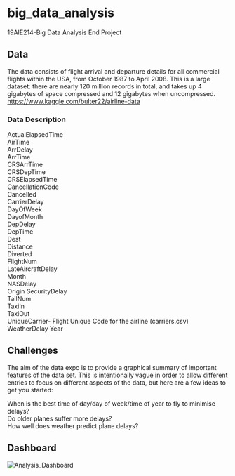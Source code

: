 # big_data_analysis
19AIE214-Big Data Analysis End Project

## Data
The data consists of flight arrival and departure details for all commercial flights within the USA, from October 1987 to April 2008. This is a large dataset: there are nearly 120 million records in total, and takes up 4 gigabytes of space compressed and 12 gigabytes when uncompressed.
https://www.kaggle.com/bulter22/airline-data

### Data Description

ActualElapsedTime  
AirTime   
ArrDelay   
ArrTime   
CRSArrTime   
CRSDepTime   
CRSElapsedTime   
CancellationCode   
Cancelled   
CarrierDelay   
DayOfWeek   
DayofMonth  
DepDelay   
DepTime   
Dest   
Distance   
Diverted   
FlightNum   
LateAircraftDelay   
Month   
NASDelay   
Origin 
SecurityDelay   
TailNum   
TaxiIn   
TaxiOut   
UniqueCarrier- Flight Unique Code for the airline (carriers.csv)    
WeatherDelay 
Year  

## Challenges
The aim of the data expo is to provide a graphical summary of important features of the data set. This is intentionally vague in order to allow different entries to focus on different aspects of the data, but here are a few ideas to get you started:  

  When is the best time of day/day of week/time of year to fly to minimise delays?  
  Do older planes suffer more delays?  
  How well does weather predict plane delays?  

## Dashboard
![Analysis_Dashboard](https://user-images.githubusercontent.com/55501708/115195544-83eda080-a10c-11eb-8ec6-7497406bb17d.jpg)



